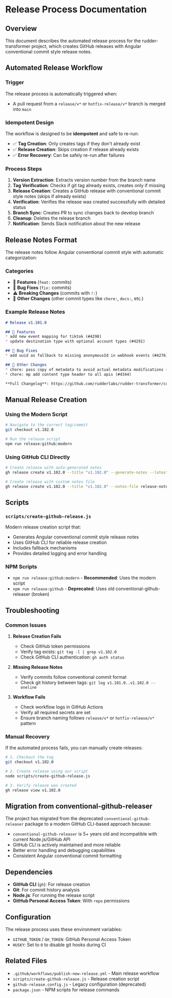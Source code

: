 # Release Process Documentation

## Overview

This document describes the automated release process for the rudder-transformer project, which creates GitHub releases with Angular conventional commit style release notes.

## Automated Release Workflow

### Trigger
The release process is automatically triggered when:
- A pull request from a `release/v*` or `hotfix-release/v*` branch is merged into `main`

### Idempotent Design
The workflow is designed to be **idempotent** and safe to re-run:
- ✅ **Tag Creation**: Only creates tags if they don't already exist
- ✅ **Release Creation**: Skips creation if release already exists
- ✅ **Error Recovery**: Can be safely re-run after failures

### Process Steps

1. **Version Extraction**: Extracts version number from the branch name
2. **Tag Verification**: Checks if git tag already exists, creates only if missing
3. **Release Creation**: Creates a GitHub release with conventional commit style notes (skips if already exists)
4. **Verification**: Verifies the release was created successfully with detailed status
5. **Branch Sync**: Creates PR to sync changes back to develop branch
6. **Cleanup**: Deletes the release branch
7. **Notification**: Sends Slack notification about the new release

## Release Notes Format

The release notes follow Angular conventional commit style with automatic categorization:

### Categories
- 🚀 **Features** (`feat:` commits)
- 🐛 **Bug Fixes** (`fix:` commits)
- ⚠️ **Breaking Changes** (commits with `!:`)
- 🔧 **Other Changes** (other commit types like `chore:`, `docs:`, etc.)

### Example Release Notes
```markdown
# Release v1.101.0

## 🚀 Features
* add new event mapping for tiktok (#4298)
* update destination type with optional account types (#4291)

## 🐛 Bug Fixes
* add uuid as fallback to missing anonymousId in webhook events (#4276)

## 🔧 Other Changes
* chore: pass copy of metadata to avoid actual metadata modifications (#4351)
* chore: mp add content type header to all apis (#4344)

**Full Changelog**: https://github.com/rudderlabs/rudder-transformer/compare/v1.100.0...v1.101.0
```

## Manual Release Creation

### Using the Modern Script
```bash
# Navigate to the correct tag/commit
git checkout v1.102.0

# Run the release script
npm run release:github:modern
```

### Using GitHub CLI Directly
```bash
# Create release with auto-generated notes
gh release create v1.102.0 --title "v1.102.0" --generate-notes --latest

# Create release with custom notes file
gh release create v1.102.0 --title "v1.102.0" --notes-file release-notes.md --latest
```

## Scripts

### `scripts/create-github-release.js`
Modern release creation script that:
- Generates Angular conventional commit style release notes
- Uses GitHub CLI for reliable release creation
- Includes fallback mechanisms
- Provides detailed logging and error handling

### NPM Scripts
- `npm run release:github:modern` - **Recommended**: Uses the modern script
- `npm run release:github` - **Deprecated**: Uses old conventional-github-releaser (broken)

## Troubleshooting

### Common Issues

1. **Release Creation Fails**
   - Check GitHub token permissions
   - Verify tag exists: `git tag -l | grep v1.102.0`
   - Check GitHub CLI authentication: `gh auth status`

2. **Missing Release Notes**
   - Verify commits follow conventional commit format
   - Check git history between tags: `git log v1.101.0..v1.102.0 --oneline`

3. **Workflow Fails**
   - Check workflow logs in GitHub Actions
   - Verify all required secrets are set
   - Ensure branch naming follows `release/v*` or `hotfix-release/v*` pattern

### Manual Recovery

If the automated process fails, you can manually create releases:

```bash
# 1. Checkout the tag
git checkout v1.102.0

# 2. Create release using our script
node scripts/create-github-release.js

# 3. Verify release was created
gh release view v1.102.0
```

## Migration from conventional-github-releaser

The project has migrated from the deprecated `conventional-github-releaser` package to a modern GitHub CLI-based approach because:

- `conventional-github-releaser` is 5+ years old and incompatible with current Node.js/GitHub API
- GitHub CLI is actively maintained and more reliable
- Better error handling and debugging capabilities
- Consistent Angular conventional commit formatting

## Dependencies

- **GitHub CLI** (`gh`): For release creation
- **Git**: For commit history analysis
- **Node.js**: For running the release script
- **GitHub Personal Access Token**: With `repo` permissions

## Configuration

The release process uses these environment variables:
- `GITHUB_TOKEN` / `GH_TOKEN`: GitHub Personal Access Token
- `HUSKY`: Set to `0` to disable git hooks during CI

## Related Files

- `.github/workflows/publish-new-release.yml` - Main release workflow
- `scripts/create-github-release.js` - Release creation script
- `github-release.config.js` - Legacy configuration (deprecated)
- `package.json` - NPM scripts for release commands
